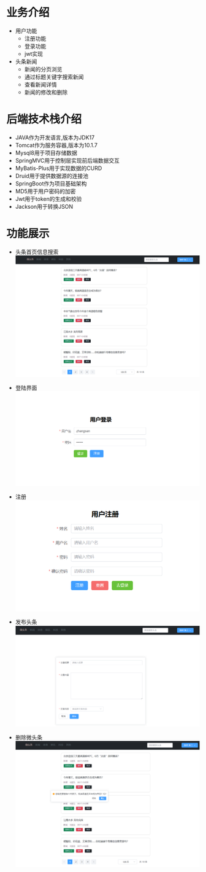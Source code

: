 # 业务介绍

- 用户功能
  -   注册功能
  -   登录功能
  -   jwt实现
- 头条新闻
  -   新闻的分页浏览
  -   通过标题关键字搜索新闻
  -   查看新闻详情
  -   新闻的修改和删除

# 后端技术栈介绍

-   JAVA作为开发语言,版本为JDK17
-   Tomcat作为服务容器,版本为10.1.7
-   Mysql8用于项目存储数据
-   SpringMVC用于控制层实现前后端数据交互
-   MyBatis-Plus用于实现数据的CURD
-   Druid用于提供数据源的连接池
-   SpringBoot作为项目基础架构
-   MD5用于用户密码的加密
-   Jwt用于token的生成和校验
-   Jackson用于转换JSON



# 功能展示

- 头条首页信息搜索
![image](https://github.com/zerboink/headLine/blob/master/iamge/headpage.png)


- 登陆界面
![image](https://github.com/zerboink/headLine/blob/master/iamge/login.png)


- 注册
![image](https://github.com/zerboink/headLine/blob/master/iamge/regist.png)


- 发布头条
![image](https://github.com/zerboink/headLine/blob/master/iamge/publish.png)


- 删除微头条
![image](https://github.com/zerboink/headLine/blob/master/iamge/delete.png)
